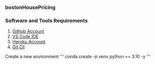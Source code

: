 ### bostonHousePricing

### Software and Tools Requirements

1. [Github Account](https://github.com)
2. [VS Code IDE](https://code.visualstudio.com/)
3. [Heroku Account](https://heroku.com)
4. [Git Cli](https://git-scm.com)

Create a new environment 
'''
conda create -p venv python == 3.10 -y
'''